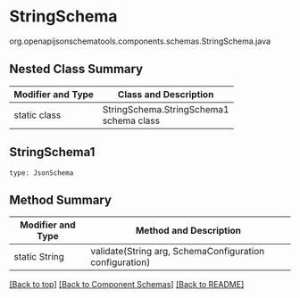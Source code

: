 # StringSchema
org.openapijsonschematools.components.schemas.StringSchema.java

## Nested Class Summary
| Modifier and Type | Class and Description |
| ----------------- | ---------------------- |
| static class | StringSchema.StringSchema1<br> schema class |

## StringSchema1
```
type: JsonSchema
```

## Method Summary
| Modifier and Type | Method and Description |
| ----------------- | ---------------------- |
| static String | validate(String arg, SchemaConfiguration configuration) |

[[Back to top]](#top) [[Back to Component Schemas]](../../../README.md#Component-Schemas) [[Back to README]](../../../README.md)
